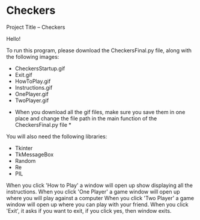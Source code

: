 # Checkers


Project Title – Checkers

Hello!

To run this program, please download the CheckersFinal.py file, along with the following images:
 - CheckersStartup.gif
 - Exit.gif
 - HowToPlay.gif
 - Instructions.gif
 - OnePlayer.gif
 - TwoPlayer.gif 
 
* When you download all the gif files, make sure you save them in one place and change the file path in the main function of the CheckersFinal.py file *

You will also need the following libraries:
- Tkinter
- TkMessageBox
- Random
- Re
- PIL

When you click 'How to Play' a window will open up show displaying all the instructions.
When you click 'One Player' a game window will open up where you will play against a computer
When you click 'Two Player' a game window will open up where you can play with your friend.
When you click 'Exit', it asks if you want to exit, if you click yes, then window exits.

